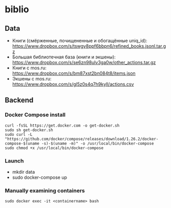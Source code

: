 # biblio

## Data
- Книги (смёрженные, почищененные и обогащённые uniq_id): https://www.dropbox.com/s/tswgy8ppf6bbpn6/refined_books.jsonl.tar.gz
- Большая библиотечная база (книги и экшены): https://www.dropbox.com/s/se6zn98ulv3ga0w/other_actions.tar.gz
- Книги с mos.ru: https://www.dropbox.com/s/bm87xst2bn084t8/items.json
- Экшены с mos.ru: https://www.dropbox.com/s/gl5z0s4q7h9kyll/actions.csv

## Backend
### Docker Compose install
```
curl -fsSL https://get.docker.com -o get-docker.sh
sudo sh get-docker.sh
sudo curl -L "https://github.com/docker/compose/releases/download/1.26.2/docker-compose-$(uname -s)-$(uname -m)" -o /usr/local/bin/docker-compose
sudo chmod +x /usr/local/bin/docker-compose
```

### Launch
* mkdir data
* sudo docker-compose up

### Manually examining containers
`sudo docker exec -it <containername> bash`
